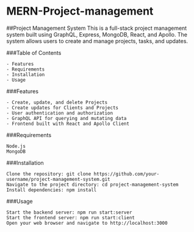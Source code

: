 # MERN-Project-management
##Project Management System
This is a full-stack project management system built using GraphQL, Express, MongoDB, React, and Apollo. The system allows users to create and manage projects, tasks, and updates.

###Table of Contents

    - Features
    - Requirements
    - Installation
    - Usage

###Features

    - Create, update, and delete Projects
    - Create updates for Clients and Projects
    - User authentication and authorization
    - GraphQL API for querying and mutating data
    - Frontend built with React and Apollo Client

###Requirements

    Node.js
    MongoDB

###Installation

    Clone the repository: git clone https://github.com/your-username/project-management-system.git
    Navigate to the project directory: cd project-management-system
    Install dependencies: npm install

###Usage

    Start the backend server: npm run start:server
    Start the frontend server: npm run start:client
    Open your web browser and navigate to http://localhost:3000
